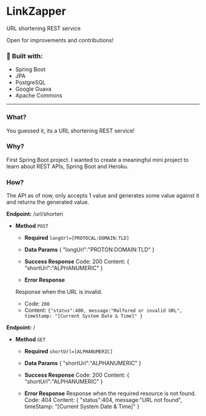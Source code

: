 # LinkZapper
URL shortening REST service

Open for improvements and contributions!

### 🧰 Built with:

- Spring Boot
- JPA
- PostgreSQL
- Google Guava
- Apache Commons

_______________________________________________________________________________________________________________________________________________________________

### What?
 You guessed it, its a URL shortening REST service!
 
 ### Why?
 First Spring Boot project. I wanted to create a meaningful mini project to learn about REST APIs, Spring Boot and Heroku.
 
 ### How?
 
 The API as of now, only accepts 1 value and generates some value against it and returns the generated value.
 
 **Endpoint:** /url/shorten
 

* **Method**
`POST`
     
     * **Required**
    `longUrl=[PROTOCAL:DOMAIN:TLD]`
    
    - **Data Params**
    { "longUrl":"PROTON:DOMAIN:TLD" }
    
    - **Success Response**
    Code: 200
    Content: { "shortUrl":"ALPHANUMERIC" }
    
    - **Error Response**
    
    Response when the URL is invalid.
  
    - Code: `200`
    - Content: `{"status":400, message:"Malfored or invalid URL", timeStamp: "[Current System Date & Time]" }`
    
    
    
    
    
    
 **Endpoint:** /

* **Method**
`GET`
     
     * **Required**
    `shortUrl=[ALPHANUMERIC]`
    
    - **Data Params**
    { "shortUrl":"ALPHANUMERIC" }
    
    - **Success Response**
    Code: 200
    Content: { "shortUrl":"ALPHANUMERIC" }
    
    - **Error Response**
    Response when the required resource is not found.
    Code: 404
    Content: { "status":404, message:"URL not found", timeStamp: "[Current System Date & Time]" }
    
    
    
    

